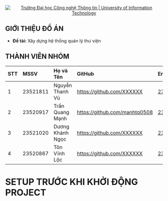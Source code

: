 <p align="center">
  <a href="https://www.uit.edu.vn/" title="Trường Đại học Công nghệ Thông tin" style="border: none;">
    <img src="https://i.imgur.com/WmMnSRt.png" alt="Trường Đại học Công nghệ Thông tin | University of Information Technology">
  </a>
</p>



## GIỚI THIỆU ĐỒ ÁN

-    **Đề tài:** Xây dựng hệ thống quản lý thư viện



## THÀNH VIÊN NHÓM

| STT | MSSV     | Họ và Tên            | GitHub                            | Email                  | Ghi chú              |
| :-- | :------- | :------------------- | :-------------------------------- | :--------------------- | :--------------------|
| 1   | 23521811 | Nguyễn Thanh Vũ      | https://github.com/XXXXXX         | 23521811@gm.uit.edu.vn |                      |
| 2   | 23520917 | Trần Quang Mạnh      | https://github.com/manhtq0508     | 23520917@gm.uit.edu.vn |                      |
| 3   | 23521020 | Dương Khánh Ngọc     | https://github.com/XXXXXX         | 23521020@gm.uit.edu.vn |                      |
| 4   | 23520867 | Tôn Vĩnh Lộc         | https://github.com/XXXXXX         | 23520867@gm.uit.edu.vn |                      |

# SETUP TRƯỚC KHI KHỞI ĐỘNG PROJECT
